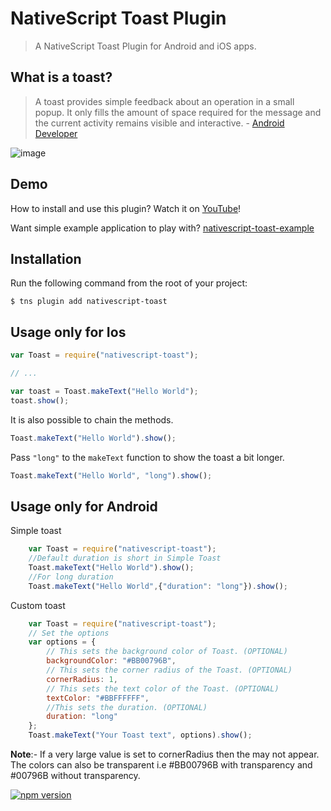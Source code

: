 # NativeScript Toast Plugin

> A NativeScript Toast Plugin for Android and iOS apps.

## What is a toast?

> A toast provides simple feedback about an operation in a small popup. It only fills the amount of space required for the message and the current activity remains visible and interactive. - [Android Developer](http://developer.android.com/guide/topics/ui/notifiers/toasts.html)

![image](showcase.png)

## Demo

How to install and use this plugin? Watch it on [YouTube](https://www.youtube.com/watch?v=2RWtX4crzyE)!

Want simple example application to play with? [nativescript-toast-example](https://github.com/TobiasHennig/nativescript-toast-example)

## Installation

Run the following command from the root of your project:

```
$ tns plugin add nativescript-toast
```

## Usage only for Ios

```js
var Toast = require("nativescript-toast");

// ...

var toast = Toast.makeText("Hello World");
toast.show();
```

It is also possible to chain the methods.
```js
Toast.makeText("Hello World").show();
```

Pass `"long"` to the `makeText` function to show the toast a bit longer.
```js
Toast.makeText("Hello World", "long").show();
```

## Usage only for Android

Simple toast
```js
    var Toast = require("nativescript-toast");
    //Default duration is short in Simple Toast
    Toast.makeText("Hello World").show();
    //For long duration
    Toast.makeText("Hello World",{"duration": "long"}).show();
```

Custom toast
```js
    var Toast = require("nativescript-toast");
    // Set the options
    var options = {
        // This sets the background color of Toast. (OPTIONAL)
        backgroundColor: "#BB00796B",
        // This sets the corner radius of the Toast. (OPTIONAL)
        cornerRadius: 1,
        // This sets the text color of the Toast. (OPTIONAL)
        textColor: "#BBFFFFFF",
        //This sets the duration. (OPTIONAL)
        duration: "long"
    };
    Toast.makeText("Your Toast text", options).show();
```

**Note**:- If a very large value is set to cornerRadius then the may not appear. The colors can also be transparent i.e #BB00796B with transparency and #00796B without transparency.

[![npm version](https://badge.fury.io/js/nativescript-toast.svg)](http://badge.fury.io/js/nativescript-toast)
